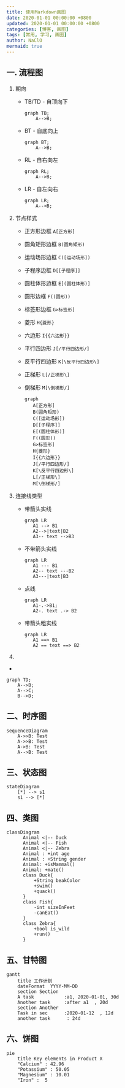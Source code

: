 ```yaml
---
title: 使用Markdown画图
date: 2020-01-01 00:00:00 +0800
updated: 2020-01-01 00:00:00 +0800
categories: [博客, 画图]
tags: [常用, 学习, 画图] 
author: NaClO
mermaid: true
---
```


## 一. 流程图

1. 朝向

   - TB/TD - 自顶向下

     ````mermaid
     graph TB;
         A-->B;
     ````

   - BT - 自底向上

     ````mermaid
     graph BT;
         A-->B;
     ````

     

   - RL - 自右向左

     ````mermaid
     graph RL;
         A-->B;
     ````

   - LR - 自左向右

     ````mermaid
     graph LR;
         A-->B;
     ````

2. 节点样式

   - 正方形边框 `A[正方形]`

   - 圆角矩形边框 `B(圆角矩形)`

   - 运动场形边框 `C([运动场形])`

   - 子程序边框 `D[[子程序]]`

   - 圆柱体形边框 `E[(圆柱体形)]`

   - 圆形边框 `F((圆形))`

   - 标签形边框 `G>标签形]`

   - 菱形 `H{菱形}`

   - 六边形 `I{{六边形}}`

   - 平行四边形 `J[/平行四边形/]  `

   - 反平行四边形 `K[\反平行四边形\]`

   - 正梯形 `L[/正梯形\] `

   - 倒梯形 `M[\倒梯形/]`

     ````mermaid
     graph 
     	A[正方形]
     	B(圆角矩形)
     	C([运动场形])
     	D[[子程序]]
     	E[(圆柱体形)]
     	F((圆形))
     	G>标签形]
     	H{菱形}
     	I{{六边形}}
     	J[/平行四边形/]
     	K[\反平行四边形\]
     	L[/正梯形\]
     	M[\倒梯形/]
     ````

3. 连接线类型

   - 带箭头实线

     ````mermaid
     graph LR
     	A1 --> B1
     	A2-->|text|B2
     	A3-- text -->B3
     ````

   - 不带箭头实线

     ````mermaid
     graph LR
     	A1 --- B1
     	A2-- text ---B2
     	A3---|text|B3
     ````

     

   - 点线

     ````mermaid
     graph LR
     	A1-.->B1;
     	A2-. text .-> B2
     ````

     

   - 带箭头粗实线

     ````mermaid
     graph LR
     	A1 ==> B1
     	A2 == text ==> B2
     ````

     

4. 

- 

```mermaid
graph TD;
    A-->B;
    A-->C;
    B-->D;
```

## 二、时序图

```mermaid
sequenceDiagram
    A->>B: Test
    A->>B: Test
    A->B: Test
    A-->B: Test
```

## 三、状态图

````mermaid
stateDiagram
    [*] --> s1
    s1 --> [*]
````

## 四、类图

`````mermaid
classDiagram
      Animal <|-- Duck
      Animal <|-- Fish
      Animal <|-- Zebra
      Animal : +int age
      Animal : +String gender
      Animal: +isMammal()
      Animal: +mate()
      class Duck{
          +String beakColor
          +swim()
          +quack()
      }
      class Fish{
          -int sizeInFeet
          -canEat()
      }
      class Zebra{
          +bool is_wild
          +run()
      }
`````



## 五、甘特图

````mermaid
gantt
    title 工作计划
    dateFormat  YYYY-MM-DD
    section Section
    A task           :a1, 2020-01-01, 30d
    Another task     :after a1  , 20d
    section Another
    Task in sec      :2020-01-12  , 12d
    another task      : 24d
````



## 六、饼图

````mermaid
pie
    title Key elements in Product X
    "Calcium" : 42.96
    "Potassium" : 50.05
    "Magnesium" : 10.01
    "Iron" :  5
````

